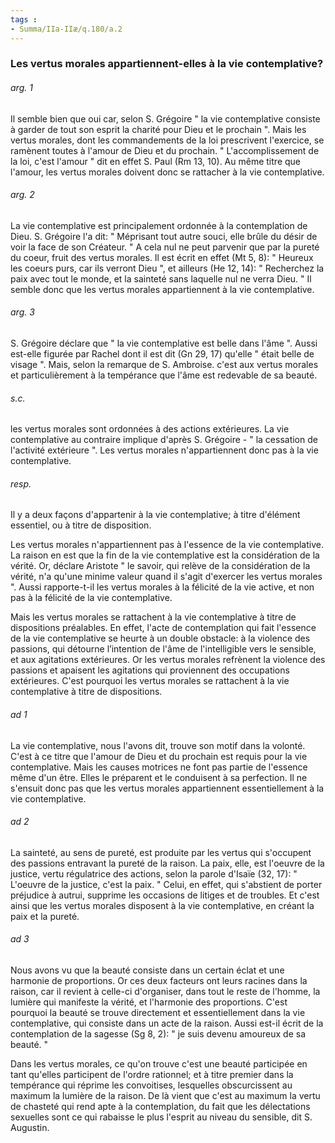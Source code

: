 ```yaml
---
tags : 
- Summa/IIa-IIæ/q.180/a.2
---
```


### Les vertus morales appartiennent-elles à la vie contemplative?

###### arg. 1
Il semble bien que oui car, selon S. Grégoire " la vie contemplative consiste à garder de tout son esprit la charité pour Dieu et le prochain ". Mais les vertus morales, dont les commandements de la loi prescrivent l'exercice, se ramènent toutes à l'amour de Dieu et du prochain. " L'accomplissement de la loi, c'est l'amour " dit en effet S. Paul (Rm 13, 10). Au même titre que l'amour, les vertus morales doivent donc se rattacher à la vie contemplative. 

###### arg. 2
La vie contemplative est principalement ordonnée à la contemplation de Dieu. S. Grégoire l'a dit: " Méprisant tout autre souci, elle brûle du désir de voir la face de son Créateur. " A cela nul ne peut parvenir que par la pureté du coeur, fruit des vertus morales. Il est écrit en effet (Mt 5, 8): " Heureux les coeurs purs, car ils verront Dieu ", et ailleurs (He 12, 14): " Recherchez la paix avec tout le monde, et la sainteté sans laquelle nul ne verra Dieu. " Il semble donc que les vertus morales appartiennent à la vie contemplative. 

###### arg. 3
S. Grégoire déclare que " la vie contemplative est belle dans l'âme ". Aussi est-elle figurée par Rachel dont il est dit (Gn 29, 17) qu'elle " était belle de visage ". Mais, selon la remarque de S. Ambroise. c'est aux vertus morales et particulièrement à la tempérance que l'âme est redevable de sa beauté. 

###### s.c.
les vertus morales sont ordonnées à des actions extérieures. La vie contemplative au contraire implique d'après S. Grégoire - " la cessation de l'activité extérieure ". Les vertus morales n'appartiennent donc pas à la vie contemplative. 

###### resp.
Il y a deux façons d'appartenir à la vie contemplative; à titre d'élément essentiel, ou à titre de disposition. 

Les vertus morales n'appartiennent pas à l'essence de la vie contemplative. La raison en est que la fin de la vie contemplative est la considération de la vérité. Or, déclare Aristote " le savoir, qui relève de la considération de la vérité, n'a qu'une minime valeur quand il s'agit d'exercer les vertus morales ". Aussi rapporte-t-il les vertus morales à la félicité de la vie active, et non pas à la félicité de la vie contemplative. 

Mais les vertus morales se rattachent à la vie contemplative à titre de dispositions préalables. En effet, l'acte de contemplation qui fait l'essence de la vie contemplative se heurte à un double obstacle: à la violence des passions, qui détourne l’intention de l'âme de l'intelligible vers le sensible, et aux agitations extérieures. Or les vertus morales refrènent la violence des passions et apaisent les agitations qui proviennent des occupations extérieures. C'est pourquoi les vertus morales se rattachent à la vie contemplative à titre de dispositions. 

###### ad 1
La vie contemplative, nous l'avons dit, trouve son motif dans la volonté. C'est à ce titre que l'amour de Dieu et du prochain est requis pour la vie contemplative. Mais les causes motrices ne font pas partie de l'essence même d'un être. Elles le préparent et le conduisent à sa perfection. Il ne s'ensuit donc pas que les vertus morales appartiennent essentiellement à la vie contemplative. 

###### ad 2
La sainteté, au sens de pureté, est produite par les vertus qui s'occupent des passions entravant la pureté de la raison. La paix, elle, est l'oeuvre de la justice, vertu régulatrice des actions, selon la parole d'Isaïe (32, 17): " L'oeuvre de la justice, c'est la paix. " Celui, en effet, qui s'abstient de porter préjudice à autrui, supprime les occasions de litiges et de troubles. Et c'est ainsi que les vertus morales disposent à la vie contemplative, en créant la paix et la pureté. 

###### ad 3
Nous avons vu que la beauté consiste dans un certain éclat et une harmonie de proportions. Or ces deux facteurs ont leurs racines dans la raison, car il revient à celle-ci d'organiser, dans tout le reste de l'homme, la lumière qui manifeste la vérité, et l'harmonie des proportions. C'est pourquoi la beauté se trouve directement et essentiellement dans la vie contemplative, qui consiste dans un acte de la raison. Aussi est-il écrit de la contemplation de la sagesse (Sg 8, 2): " je suis devenu amoureux de sa beauté. " 

Dans les vertus morales, ce qu'on trouve c'est une beauté participée en tant qu'elles participent de l'ordre rationnel; et à titre premier dans la tempérance qui réprime les convoitises, lesquelles obscurcissent au maximum la lumière de la raison. De là vient que c'est au maximum la vertu de chasteté qui rend apte à la contemplation, du fait que les délectations sexuelles sont ce qui rabaisse le plus l'esprit au niveau du sensible, dit S. Augustin. 

